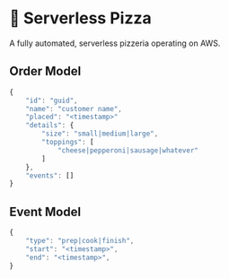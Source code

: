 # 🍕 Serverless Pizza
A fully automated, serverless pizzeria operating on AWS.

## Order Model

```js
{
    "id": "guid",
    "name": "customer name",
    "placed": "<timestamp>"
    "details": {
        "size": "small|medium|large",
        "toppings": [
            "cheese|pepperoni|sausage|whatever"
        ]
    },
    "events": []
}
```

## Event Model

```js
{
    "type": "prep|cook|finish",
    "start": "<timestamp>",
    "end": "<timestamp>",
}
```